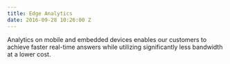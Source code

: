 ```yaml
---
title: Edge Analytics
date: 2016-09-28 10:26:00 Z
---
```


Analytics on mobile and embedded devices enables our customers to achieve faster real-time answers while utilizing significantly less bandwidth at a lower cost.